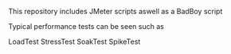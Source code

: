 This repository includes JMeter scripts aswell as a BadBoy script 

Typical performance tests can be seen such as 

LoadTest
StressTest
SoakTest
SpikeTest

